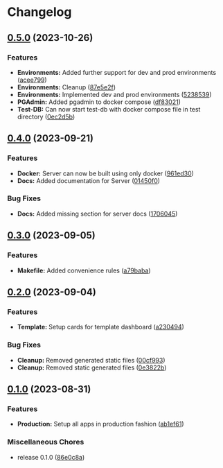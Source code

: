 # Changelog

## [0.5.0](https://github.com/Evanlab02/ShoppingListApp/compare/shopping-app-server-v0.4.0...shopping-app-server-v0.5.0) (2023-10-26)


### Features

* **Environments:** Added further support for dev and prod environments ([acee799](https://github.com/Evanlab02/ShoppingListApp/commit/acee799375db18100d3f30215be07e753ee91a15))
* **Environments:** Cleanup ([87e5e2f](https://github.com/Evanlab02/ShoppingListApp/commit/87e5e2f26535671f0d0d3d999426e13cfb804f79))
* **Environments:** Implemented dev and prod environments ([5238539](https://github.com/Evanlab02/ShoppingListApp/commit/52385394df6053df8c937dc1303a6acd4a86c4eb))
* **PGAdmin:** Added pgadmin to docker compose ([df83021](https://github.com/Evanlab02/ShoppingListApp/commit/df830214c9bcb28f269804c58bcf47231d133103))
* **Test-DB:** Can now start test-db with docker compose file in test directory ([0ec2d5b](https://github.com/Evanlab02/ShoppingListApp/commit/0ec2d5b07ebd73af96379e6cfd140fab91a8f50d))

## [0.4.0](https://github.com/Evanlab02/ShoppingListApp/compare/shopping-app-server-v0.3.0...shopping-app-server-v0.4.0) (2023-09-21)


### Features

* **Docker:** Server can now be built using only docker ([961ed30](https://github.com/Evanlab02/ShoppingListApp/commit/961ed300b6202fc3b48879d4a856e3b067f0d382))
* **Docs:** Added documentation for Server ([01450f0](https://github.com/Evanlab02/ShoppingListApp/commit/01450f0d81543ada3002d321676a733ee4dfb7a9))


### Bug Fixes

* **Docs:** Added missing section for server docs ([1706045](https://github.com/Evanlab02/ShoppingListApp/commit/1706045e9635f0ba8c9aa6938f52eaf6a36cb799))

## [0.3.0](https://github.com/Evanlab02/ShoppingListApp/compare/shopping-app-server-v0.2.0...shopping-app-server-v0.3.0) (2023-09-05)


### Features

* **Makefile:** Added convenience rules ([a79baba](https://github.com/Evanlab02/ShoppingListApp/commit/a79baba91172aa99033251d849da3744be4fc631))

## [0.2.0](https://github.com/Evanlab02/ShoppingListApp/compare/shopping-app-server-v0.1.0...shopping-app-server-v0.2.0) (2023-09-04)


### Features

* **Template:** Setup cards for template dashboard ([a230494](https://github.com/Evanlab02/ShoppingListApp/commit/a23049472dc4ce1e92f4c8d747966e6a9f2c1998))


### Bug Fixes

* **Cleanup:** Removed generated static files ([00cf993](https://github.com/Evanlab02/ShoppingListApp/commit/00cf9934970a322d57a20a5713017f18686c57bb))
* **Cleanup:** Removed static generated files ([0e3822b](https://github.com/Evanlab02/ShoppingListApp/commit/0e3822b0b3991b993dfe1f79a6df349d9a04c49f))

## [0.1.0](https://github.com/Evanlab02/ShoppingListApp/compare/shopping-app-server-v0.1.0...shopping-app-server-v0.1.0) (2023-08-31)


### Features

* **Production:** Setup all apps in production fashion ([ab1ef61](https://github.com/Evanlab02/ShoppingListApp/commit/ab1ef61f1fc5fdda69a09ae52b83b4625b23cacf))


### Miscellaneous Chores

* release 0.1.0 ([86e0c8a](https://github.com/Evanlab02/ShoppingListApp/commit/86e0c8af757fbdd691f1742edd3e7670c6f87d31))
